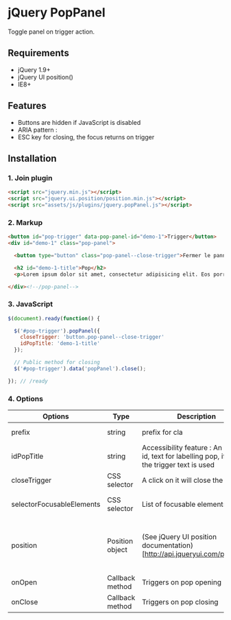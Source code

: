 # jQuery PopPanel

Toggle panel on trigger action.


## Requirements

* jQuery 1.9+
* jQuery UI position()
* IE8+


## Features

* Buttons are hidden if JavaScript is disabled
* ARIA pattern :
* ESC key for closing, the focus returns on trigger


## Installation



### 1. Join plugin

```html
<script src="jquery.min.js"></script>
<script src="jquery.ui.position/position.min.js"></script>
<script src="assets/js/plugins/jquery.popPanel.js"></script>
```



### 2. Markup

```html
<button id="pop-trigger" data-pop-panel-id="demo-1">Trigger</button>
<div id="demo-1" class="pop-panel">

  <button type="button" class="pop-panel--close-trigger">Fermer le panneau</button>

  <h2 id="demo-1-title">Pop</h2>
  <p>Lorem ipsum dolor sit amet, consectetur adipisicing elit. Eos porro facere necessitatibus nisi accusantium nobis error molestiae distinctio officiis. Debitis?</p>

</div><!--/pop-panel-->
```



### 3. JavaScript

```js
$(document).ready(function() {

  $('#pop-trigger').popPanel({
    closeTrigger: 'button.pop-panel--close-trigger'
    idPopTitle: 'demo-1-title'
  });

  // Public method for closing
  $('#pop-trigger').data('popPanel').close();

}); // /ready
```


### 4. Options

Options                   | Type            | Description                      | Default
--------------------------|-----------------|----------------------------------|--------------------------------------------------------
prefix                    | string          | prefix for cla                   | 'pop-panel-'
idPopTitle                | string          | Accessibility feature : An HTML id, text for labelling pop, if null, the trigger text is used  | null
closeTrigger              | CSS selector    | A click on it will close the pop | null
selectorFocusableElements | CSS selector    | List of focusable elements       | 'a, button, input'
position                  | Position object | (See jQuery UI position documentation)[http://api.jqueryui.com/position/] | { my: 'left top', at: 'left bottom', collision : 'flip' }
onOpen                    | Callback method | Triggers on pop opening          | function() {}
onClose                   | Callback method | Triggers on pop closing          | function() {}
